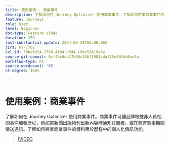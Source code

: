 ```yaml
---
title: 使用案例 - 商業事件
description: 了解如何在 Journey Optimizer 使用商業事件。了解如何將業商業事件的資料用於歷程中的個人化傳訊功能。
feature: Journeys
role: User
level: Beginner
doc-type: Feature Video
duration: 250
last-substantial-update: 2024-06-28T00:00:00Z
jira: KT-7702
exl-id: 38be6d24-2760-4fb4-b5d4-c9be53419e6e
source-git-commit: 0cf49c6da17b80c45b21981bdaf15e39fbb0ae5a
workflow-type: ht
source-wordcount: '85'
ht-degree: 100%

---
```



# 使用案例：商業事件

了解如何在 Journey Optimizer 使用商業事件。商業事件可讓品牌根據非人員相關事件觸發歷程，例如當新聞出版物刊出新內容時通知訂閱者，或在體育賽事期間傳送通訊。了解如何將業商業事件的資料用於歷程中的個人化傳訊功能。

>[!VIDEO](https://video.tv.adobe.com/v/334234/?learn=on)
